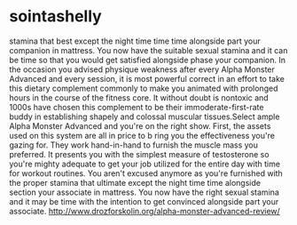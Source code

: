 # sointashelly
 stamina that best except the night time time time alongside part your companion in mattress. You now have the suitable sexual stamina and it can be time so that you would get satisfied alongside phase your companion. In the occasion you advised physique weakness after every Alpha Monster Advanced and every session, it is most powerful correct in an effort to take this dietary complement commonly to make you animated with prolonged hours in the course of the fitness core. It without doubt is nontoxic and 1000s have chosen this complement to be their immoderate-first-rate buddy in establishing shapely and colossal muscular tissues.Select ample Alpha Monster Advanced  and you're on the right show. First, the assets used on this system are all in price to b ring you the effectiveness you're gazing for. They work hand-in-hand to furnish the muscle mass you preferred. It presents you with the simplest measure of testosterone so you're mighty adequate to get your job utilized for the entire day with time for workout routines. You aren't excused anymore as you're furnished with the proper stamina that ultimate except the night time time alongside section your associate in mattress. You now have the right sexual stamina and it may be time with the intention to get convinced alongside part your associate.  http://www.drozforskolin.org/alpha-monster-advanced-review/
